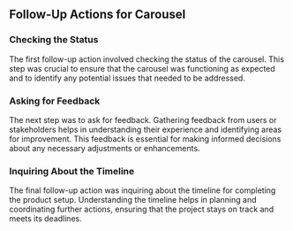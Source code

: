 ## Follow-Up Actions for Carousel

### Checking the Status
The first follow-up action involved checking the status of the carousel. This step was crucial to ensure that the carousel was functioning as expected and to identify any potential issues that needed to be addressed.

### Asking for Feedback
The next step was to ask for feedback. Gathering feedback from users or stakeholders helps in understanding their experience and identifying areas for improvement. This feedback is essential for making informed decisions about any necessary adjustments or enhancements.

### Inquiring About the Timeline
The final follow-up action was inquiring about the timeline for completing the product setup. Understanding the timeline helps in planning and coordinating further actions, ensuring that the project stays on track and meets its deadlines.